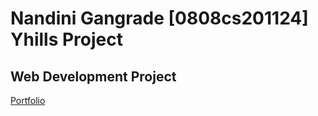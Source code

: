 # Nandini Gangrade [0808cs201124] Yhills Project
<h2>Web Development Project</h2>
<a href="https://nandini-gangrade.github.io/yhills-project/">Portfolio</a>

